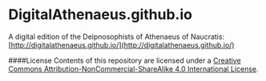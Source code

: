 # DigitalAthenaeus.github.io
A digital edition of the Deipnosophists of Athenaeus of Naucratis: [http://digitalathenaeus.github.io/](http://digitalathenaeus.github.io/)

####License
Contents of this repository are licensed under a [Creative Commons Attribution-NonCommercial-ShareAlike 4.0 International License](https://creativecommons.org/licenses/by-nc-sa/4.0/).
